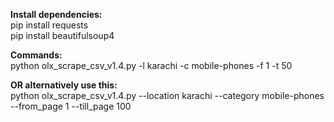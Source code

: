 **Install dependencies:**<br>
pip install requests<br>
pip install beautifulsoup4

**Commands:**<br>
python olx_scrape_csv_v1.4.py -l karachi -c mobile-phones -f 1 -t 50

**OR alternatively use this:**<br>
python olx_scrape_csv_v1.4.py --location karachi --category mobile-phones --from_page 1 --till_page 100
